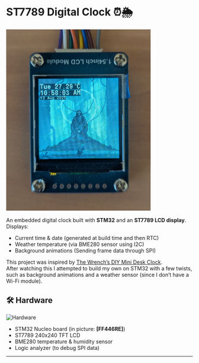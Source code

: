 # ST7789 Digital Clock ⏰🌦


<img src="docs/lcd.jpg" alt="Preview" width="390"/>


An embedded digital clock built with **STM32** and an **ST7789 LCD display**.  
Displays:
- Current time & date (generated at build time and then RTC)
- Weather temperature (via BME280 sensor using I2C)
- Background animations (Sending frame data through SPI)

This project was inspired by [The Wrench’s DIY Mini Desk Clock](https://www.youtube.com/watch?v=35zs2J3Prxo).  
After watching this I attempted to build my own on STM32 with a few twists, such as background animations and a weather sensor (since I don’t have a Wi-Fi module).

## 🛠 Hardware
![Hardware](docs/breadboard.jpg)

- STM32 Nucleo board (in picture: **[FF446RE]**)
- ST7789 240x240 TFT LCD
- BME280 temperature & humidity sensor
- Logic analyzer (to debug SPI data)

---